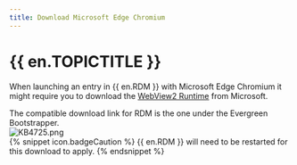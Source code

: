 ```yaml
---
title: Download Microsoft Edge Chromium
---
```

# {{ en.TOPICTITLE }}
When launching an entry in {{ en.RDM }} with Microsoft Edge Chromium it might require you to download the [WebView2 Runtime](https://developer.microsoft.com/en-us/microsoft-edge/webview2/#download-section) from Microsoft.  

The compatible download link for RDM is the one under the Evergreen Bootstrapper.  
![KB4725.png](/img/en/kb/KB4725.png)  
{% snippet icon.badgeCaution %}
{{ en.RDM }} will need to be restarted for this download to apply.
{% endsnippet %}
